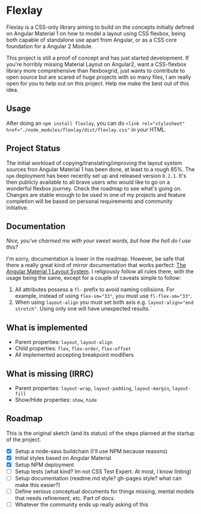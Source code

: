 # Flexlay

Flexlay is a CSS-only library aiming to build on the concepts initially defined on Angular Material 1 on how to model
a layout using CSS flexbox, being both capable of standalone use apart from Angular, or as a CSS core foundation for
a Angular 2 Module.

This project is still a proof of concept and has just started development. If you're horribly missing Material Layout
on Angular2, want a CSS-flexbox library more comprehensive than flexboxgrid, just wants to contribute to open source
but are scared of huge projects with so many files, I am really open for you to help out on this project. Help me
make the best out of this idea.

## Usage

After doing an `npm install flexlay`, you can do `<link rel="stylesheet" href="./node_modules/flexlay/dist/flexlay.css"`
in your HTML.

## Project Status

The initial workload of copying/translating/improving the layout system sources fron Angular Material 1 has been
done, at least to a rough 85%. The `npm` deployment has been recently set up and released version `0.2.1`. It's then
publicly available to all brave users who would like to go on a wonderful flexbox journey. Check the roadmap to see
what's going on. Changes are stable enough to be used in one of my projects and feature completion will be based on
personal requirements and community initiative.

## Documentation
*Nice, you've charmed me with your sweet words, but how the hell do I use this?*

I'm sorry, documentation is lower in the roadmap. However, be safe that there a really great kind of mirror
documentation that works perfect: [The Angular Material 1 Layout System](https://material.angularjs.org/1.0.5/layout/introduction).
I religiously follow all rules there, with the usage being the same, except for a couple of caveats simple to follow:

1. All attributes possess a `fl-` prefix to avoid naming collisions. For example, instead of using `flex-sm="33"`, you
must use `fl-flex-sm="33"`.
2. When using `layout-align` you must set both axis e.g. `layout-align="end stretch"`. Using only one will have
unexpected results.`

## What is implemented
* Parent properties: `layout`, `layout-align`
* Child properties: `flex`, `flex-order`, `flex-offset`
* All implemented accepting breakpoint modifiers

## What is missing (IRRC)
* Parent properties: `layout-wrap`, `layout-padding`, `layout-margin`, `layout-fill`
* Show/Hide properties: `show`, `hide`

## Roadmap

This is the original sketch (and its status) of the steps planned at the startup of the project.

- [X] Setup a node-sass buildchain (I'll use NPM because reasons)
- [X] Initial styles based on Angular Material
- [X] Setup NPM deployment
- [ ] Setup tests (what kind? Im not CSS Test Expert. At most, I know linting)
- [ ] Setup documentation (readme.md style? gh-pages style? what can make this easier?)
- [ ] Define serious conceptual documents for things missing, mental models that needs refinement, etc. Part of docs.
- [ ] Whatever the community ends up really asking of this
